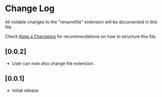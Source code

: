 # Change Log

All notable changes to the "renamefile" extension will be documented in this file.

Check [Keep a Changelog](http://keepachangelog.com/) for recommendations on how to structure this file.

## [0.0.2]
- User can now also change file extension.

## [0.0.1]
- Initial release